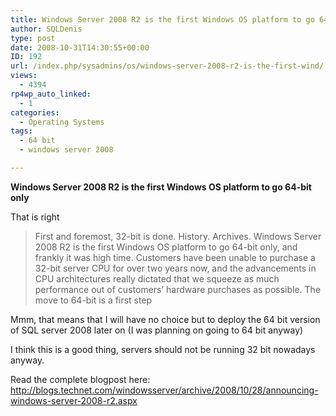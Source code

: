 ```yaml
---
title: Windows Server 2008 R2 is the first Windows OS platform to go 64-bit only
author: SQLDenis
type: post
date: 2008-10-31T14:30:55+00:00
ID: 192
url: /index.php/sysadmins/os/windows-server-2008-r2-is-the-first-wind/
views:
  - 4394
rp4wp_auto_linked:
  - 1
categories:
  - Operating Systems
tags:
  - 64 bit
  - windows server 2008

---
```

 **Windows Server 2008 R2 is the first Windows OS platform to go 64-bit only**

That is right

> First and foremost, 32-bit is done. History. Archives. Windows Server 2008 R2 is the first Windows OS platform to go 64-bit only, and frankly it was high time. Customers have been unable to purchase a 32-bit server CPU for over two years now, and the advancements in CPU architectures really dictated that we squeeze as much performance out of customers’ hardware purchases as possible. The move to 64-bit is a first step

Mmm, that means that I will have no choice but to deploy the 64 bit version of SQL server 2008 later on (I was planning on going to 64 bit anyway)
  
I think this is a good thing, servers should not be running 32 bit nowadays anyway.

Read the complete blogpost here: http://blogs.technet.com/windowsserver/archive/2008/10/28/announcing-windows-server-2008-r2.aspx